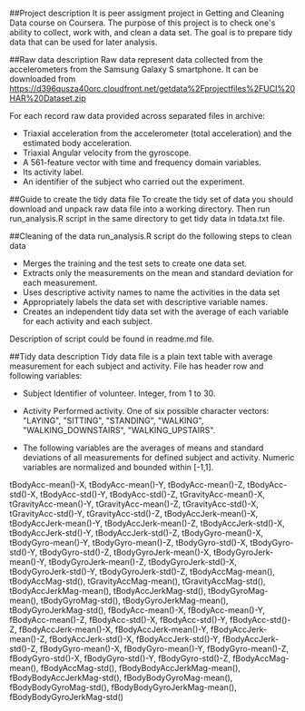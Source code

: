 ##Project description
It is peer assigment project in Getting and Cleaning Data course on Coursera.
The purpose of this project is to check one's ability to collect, work with, and clean a data set. The goal 
is to prepare tidy data that can be used for later analysis. 


##Raw data description
Raw data represent data collected from the accelerometers from the Samsung Galaxy S smartphone.
It can be downloaded from https://d396qusza40orc.cloudfront.net/getdata%2Fprojectfiles%2FUCI%20HAR%20Dataset.zip

For each record raw data provided across separated files in archive:
* Triaxial acceleration from the accelerometer (total acceleration) and the estimated body acceleration.
* Triaxial Angular velocity from the gyroscope. 
* A 561-feature vector with time and frequency domain variables. 
* Its activity label. 
* An identifier of the subject who carried out the experiment.


##Guide to create the tidy data file
To create the tidy set of data you should download and unpack raw data file into a working directory.
Then run run_analysis.R script in the same directory to get tidy data in tdata.txt file.


##Cleaning of the data
run_analysis.R script do the following steps to clean data
* Merges the training and the test sets to create one data set.
* Extracts only the measurements on the mean and standard deviation for each measurement. 
* Uses descriptive activity names to name the activities in the data set
* Appropriately labels the data set with descriptive variable names. 
* Creates an independent tidy data set with the average of each variable for each activity and each subject.


Description of script could be found in readme.md file.


##Tidy data description
Tidy data file is a plain text table with average measurement for each subject and activity.
File has header row and following variables:

* Subject	Identifier of volunteer. Integer, from 1 to 30.
* Activity	Performed activity. One of six possible character vectors: 
		"LAYING", "SITTING", "STANDING", "WALKING", "WALKING_DOWNSTAIRS", "WALKING_UPSTAIRS".

* The following variables are the averages of means and standard deviations of all measurements for defined 
subject and activity. Numeric variables are normalized and bounded within [-1,1].


tBodyAcc-mean()-X, tBodyAcc-mean()-Y, tBodyAcc-mean()-Z, tBodyAcc-std()-X, tBodyAcc-std()-Y, tBodyAcc-std()-Z,
tGravityAcc-mean()-X, tGravityAcc-mean()-Y, tGravityAcc-mean()-Z, tGravityAcc-std()-X, tGravityAcc-std()-Y,
tGravityAcc-std()-Z, tBodyAccJerk-mean()-X, tBodyAccJerk-mean()-Y, tBodyAccJerk-mean()-Z, tBodyAccJerk-std()-X,
tBodyAccJerk-std()-Y, tBodyAccJerk-std()-Z, tBodyGyro-mean()-X, tBodyGyro-mean()-Y, tBodyGyro-mean()-Z,
tBodyGyro-std()-X, tBodyGyro-std()-Y, tBodyGyro-std()-Z, tBodyGyroJerk-mean()-X, tBodyGyroJerk-mean()-Y,
tBodyGyroJerk-mean()-Z, tBodyGyroJerk-std()-X, tBodyGyroJerk-std()-Y, tBodyGyroJerk-std()-Z,
tBodyAccMag-mean(), tBodyAccMag-std(), tGravityAccMag-mean(), tGravityAccMag-std(), tBodyAccJerkMag-mean(),
tBodyAccJerkMag-std(), tBodyGyroMag-mean(), tBodyGyroMag-std(), tBodyGyroJerkMag-mean(), tBodyGyroJerkMag-std(),
fBodyAcc-mean()-X, fBodyAcc-mean()-Y, fBodyAcc-mean()-Z, fBodyAcc-std()-X, fBodyAcc-std()-Y, fBodyAcc-std()-Z,
fBodyAccJerk-mean()-X, fBodyAccJerk-mean()-Y, fBodyAccJerk-mean()-Z, fBodyAccJerk-std()-X, fBodyAccJerk-std()-Y,
fBodyAccJerk-std()-Z, fBodyGyro-mean()-X, fBodyGyro-mean()-Y, fBodyGyro-mean()-Z, fBodyGyro-std()-X,
fBodyGyro-std()-Y, fBodyGyro-std()-Z, fBodyAccMag-mean(), fBodyAccMag-std(), fBodyBodyAccJerkMag-mean(),
fBodyBodyAccJerkMag-std(), fBodyBodyGyroMag-mean(), fBodyBodyGyroMag-std(), fBodyBodyGyroJerkMag-mean(),
fBodyBodyGyroJerkMag-std()






